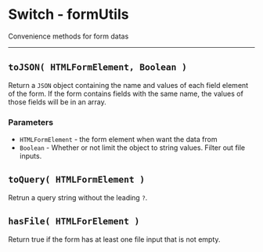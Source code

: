 # Switch - formUtils

Convenience methods for form datas

---

## `toJSON( HTMLFormElement, Boolean )`

Return a `JSON` object containing the name and values of each field element of the form. If the form contains fields with the same name, the values of those fields will be in an array.

### Parameters

* `HTMLFormElement` - the form element when want the data from
* `Boolean` - Whether or not limit the object to string values. Filter out file inputs.

## `toQuery( HTMLFormElement )`

Retrun a query string without the leading `?`.

## `hasFile( HTMLForElement )`

Return true if the form has at least one file input that is not empty.
